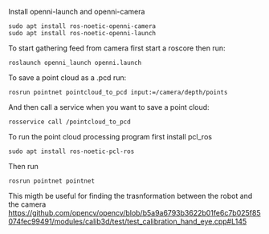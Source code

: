 Install openni-launch and openni-camera
```
sudo apt install ros-noetic-openni-camera
sudo apt install ros-noetic-openni-launch
```
To start gathering feed from camera first start a roscore then run:
```
roslaunch openni_launch openni.launch
```
To save a point cloud as a .pcd run:
```
rosrun pointnet pointcloud_to_pcd input:=/camera/depth/points
```
And then call a service when you want to save a point cloud:
```
rosservice call /pointcloud_to_pcd
```


To run the point cloud processing program first install pcl_ros
```
sudo apt install ros-noetic-pcl-ros
```
Then run
```
rosrun pointnet pointnet
```

This migth be useful for finding the trasnformation between the robot and the camera
https://github.com/opencv/opencv/blob/b5a9a6793b3622b01fe6c7b025f85074fec99491/modules/calib3d/test/test_calibration_hand_eye.cpp#L145